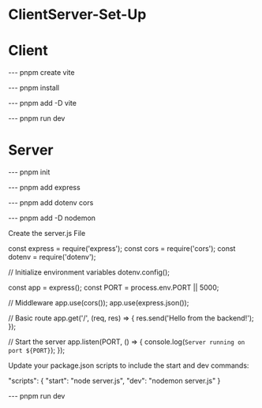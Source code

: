 # ClientServer-Set-Up

# Client
--- pnpm create vite

--- pnpm install

--- pnpm add -D vite

--- pnpm run dev

# Server

--- pnpm init

--- pnpm add express

--- pnpm add dotenv cors

--- pnpm add -D nodemon


Create the server.js File

const express = require('express');
const cors = require('cors');
const dotenv = require('dotenv');

// Initialize environment variables
dotenv.config();

const app = express();
const PORT = process.env.PORT || 5000;

// Middleware
app.use(cors());
app.use(express.json());

// Basic route
app.get('/', (req, res) => {
  res.send('Hello from the backend!');
});

// Start the server
app.listen(PORT, () => {
  console.log(`Server running on port ${PORT}`);
});


Update your package.json scripts to include the start and dev commands:

"scripts": {
  "start": "node server.js",
  "dev": "nodemon server.js"
}


--- pnpm run dev